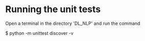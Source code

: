 # Running the unit tests

Open a terminal in the directory 'DL_NLP' and run the command

$ python -m unittest discover -v

